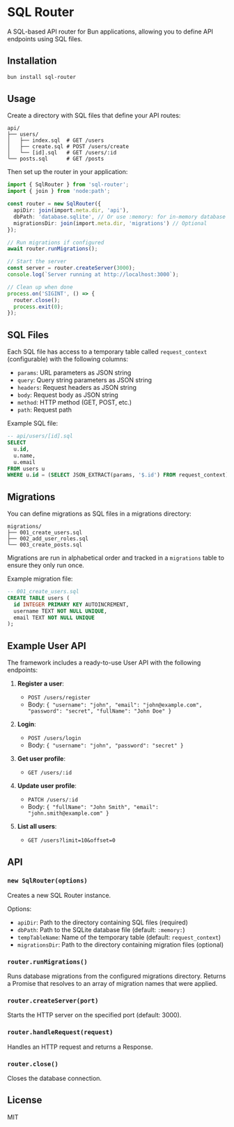 # SQL Router

A SQL-based API router for Bun applications, allowing you to define API endpoints using SQL files.

## Installation

```bash
bun install sql-router
```

## Usage

Create a directory with SQL files that define your API routes:

```
api/
├── users/
│   ├── index.sql  # GET /users
│   ├── create.sql # POST /users/create
│   └── [id].sql   # GET /users/:id
└── posts.sql      # GET /posts
```

Then set up the router in your application:

```typescript
import { SqlRouter } from 'sql-router';
import { join } from 'node:path';

const router = new SqlRouter({
  apiDir: join(import.meta.dir, 'api'),
  dbPath: 'database.sqlite', // Or use :memory: for in-memory database
  migrationsDir: join(import.meta.dir, 'migrations') // Optional
});

// Run migrations if configured
await router.runMigrations();

// Start the server
const server = router.createServer(3000);
console.log(`Server running at http://localhost:3000`);

// Clean up when done
process.on('SIGINT', () => {
  router.close();
  process.exit(0);
});
```

## SQL Files

Each SQL file has access to a temporary table called `request_context` (configurable) with the following columns:

- `params`: URL parameters as JSON string
- `query`: Query string parameters as JSON string 
- `headers`: Request headers as JSON string
- `body`: Request body as JSON string
- `method`: HTTP method (GET, POST, etc.)
- `path`: Request path

Example SQL file:

```sql
-- api/users/[id].sql
SELECT 
  u.id,
  u.name,
  u.email
FROM users u
WHERE u.id = (SELECT JSON_EXTRACT(params, '$.id') FROM request_context)
```

## Migrations

You can define migrations as SQL files in a migrations directory:

```
migrations/
├── 001_create_users.sql
├── 002_add_user_roles.sql
└── 003_create_posts.sql
```

Migrations are run in alphabetical order and tracked in a `migrations` table to ensure they only run once.

Example migration file:

```sql
-- 001_create_users.sql
CREATE TABLE users (
  id INTEGER PRIMARY KEY AUTOINCREMENT,
  username TEXT NOT NULL UNIQUE,
  email TEXT NOT NULL UNIQUE
);
```

## Example User API

The framework includes a ready-to-use User API with the following endpoints:

1. **Register a user**:
   - `POST /users/register`
   - Body: `{ "username": "john", "email": "john@example.com", "password": "secret", "fullName": "John Doe" }`

2. **Login**:
   - `POST /users/login`
   - Body: `{ "username": "john", "password": "secret" }`

3. **Get user profile**:
   - `GET /users/:id`

4. **Update user profile**:
   - `PATCH /users/:id`
   - Body: `{ "fullName": "John Smith", "email": "john.smith@example.com" }`

5. **List all users**:
   - `GET /users?limit=10&offset=0`

## API

### `new SqlRouter(options)`

Creates a new SQL Router instance.

Options:
- `apiDir`: Path to the directory containing SQL files (required)
- `dbPath`: Path to the SQLite database file (default: `:memory:`)
- `tempTableName`: Name of the temporary table (default: `request_context`)
- `migrationsDir`: Path to the directory containing migration files (optional)

### `router.runMigrations()`

Runs database migrations from the configured migrations directory.
Returns a Promise that resolves to an array of migration names that were applied.

### `router.createServer(port)`

Starts the HTTP server on the specified port (default: 3000).

### `router.handleRequest(request)`

Handles an HTTP request and returns a Response.

### `router.close()`

Closes the database connection.

## License

MIT
